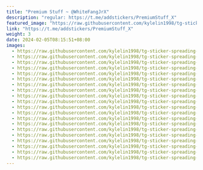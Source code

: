 ```yaml
---
title: "Premium Stuff ~ @WhiteFangJrX"
description: "regular: https://t.me/addstickers/PremiumStuff_X"
featured_image: "https://raw.githubusercontent.com/kylelin1998/tg-sticker-spreading-worldwide-images/main/img/c03b3aca-2f99-4d07-98c9-aeffe9ed3236.jpg"
link: "https://t.me/addstickers/PremiumStuff_X"
weight: 3
date: 2024-02-05T08:15:51+08:00
images:
  - https://raw.githubusercontent.com/kylelin1998/tg-sticker-spreading-worldwide-images/main/img/c03b3aca-2f99-4d07-98c9-aeffe9ed3236.jpg
  - https://raw.githubusercontent.com/kylelin1998/tg-sticker-spreading-worldwide-images/main/img/40297212-046b-4c42-9af4-57eebf7a3594.jpg
  - https://raw.githubusercontent.com/kylelin1998/tg-sticker-spreading-worldwide-images/main/img/7817e992-98fe-477d-bab2-c163fd6bf6e9.jpg
  - https://raw.githubusercontent.com/kylelin1998/tg-sticker-spreading-worldwide-images/main/img/593edea4-9f15-4fd3-b545-d0888fcdd114.jpg
  - https://raw.githubusercontent.com/kylelin1998/tg-sticker-spreading-worldwide-images/main/img/22ca675e-3756-4fb9-bb82-56123e839212.jpg
  - https://raw.githubusercontent.com/kylelin1998/tg-sticker-spreading-worldwide-images/main/img/1b6f3e7f-ce1f-4695-8da6-2ed1114be1a0.jpg
  - https://raw.githubusercontent.com/kylelin1998/tg-sticker-spreading-worldwide-images/main/img/75ad711c-c2b5-40c0-ad0e-d39545297721.jpg
  - https://raw.githubusercontent.com/kylelin1998/tg-sticker-spreading-worldwide-images/main/img/b9a6272b-d070-4275-9afb-4a344c59c7de.jpg
  - https://raw.githubusercontent.com/kylelin1998/tg-sticker-spreading-worldwide-images/main/img/bb61e167-0744-4b71-91a1-cb59c6a84125.jpg
  - https://raw.githubusercontent.com/kylelin1998/tg-sticker-spreading-worldwide-images/main/img/4daf12a6-9cdd-467d-b684-409c1f87b325.jpg
  - https://raw.githubusercontent.com/kylelin1998/tg-sticker-spreading-worldwide-images/main/img/d5985cff-c751-45c6-9482-f5aa59df561b.jpg
  - https://raw.githubusercontent.com/kylelin1998/tg-sticker-spreading-worldwide-images/main/img/fbe5e002-9808-4879-be27-fc22598317ce.jpg
  - https://raw.githubusercontent.com/kylelin1998/tg-sticker-spreading-worldwide-images/main/img/a6866e26-6b99-4b71-add3-63667f5762c6.jpg
  - https://raw.githubusercontent.com/kylelin1998/tg-sticker-spreading-worldwide-images/main/img/1bce9575-87a7-4a9a-a181-d03b6d540b67.jpg
  - https://raw.githubusercontent.com/kylelin1998/tg-sticker-spreading-worldwide-images/main/img/06413d00-f4d6-4199-a9ab-170d4a2bf93b.jpg
  - https://raw.githubusercontent.com/kylelin1998/tg-sticker-spreading-worldwide-images/main/img/a0304b05-966f-4e47-a714-d8326816b54c.jpg
  - https://raw.githubusercontent.com/kylelin1998/tg-sticker-spreading-worldwide-images/main/img/e0f3cd9b-79b5-42de-a5b2-de438ded4dd5.jpg
  - https://raw.githubusercontent.com/kylelin1998/tg-sticker-spreading-worldwide-images/main/img/02443ae0-ce74-41d3-8d38-045af74170a1.jpg
  - https://raw.githubusercontent.com/kylelin1998/tg-sticker-spreading-worldwide-images/main/img/ae8b7668-1e0d-4b13-9083-fdcb6915a643.jpg
  - https://raw.githubusercontent.com/kylelin1998/tg-sticker-spreading-worldwide-images/main/img/c4fc1bf4-b08d-4568-a783-d3085de98d86.jpg
---
```

